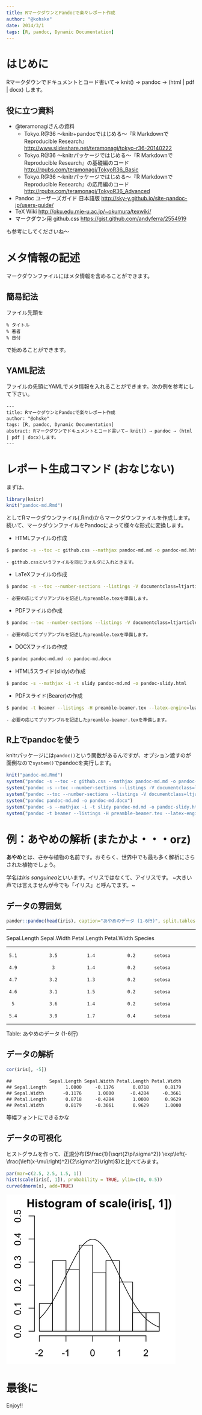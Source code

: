 ```yaml
---
title: RマークダウンとPandocで楽々レポート作成
author: "@kohske"
date: 2014/3/1
tags: [R, pandoc, Dynamic Documentation]
---
```


# はじめに

Rマークダウンでドキュメントとコード書いて→ knit() → pandoc → (html | pdf | docx) します。

## 役に立つ資料

- @teramonagiさんの資料
    - Tokyo.R@36 ～knitr+pandocではじめる～『R MarkdownでReproducible Research』 <http://www.slideshare.net/teramonagi/tokyo-r36-20140222>
    - Tokyo.R@36 ～knitrパッケージではじめる～『R MarkdownでReproducible Research』の基礎編のコード <http://rpubs.com/teramonagi/TokyoR36_Basic>
    - Tokyo.R@36 ～knitrパッケージではじめる～『R MarkdownでReproducible Research』の応用編のコード <http://rpubs.com/teramonagi/TokyoR36_Advanced>
- Pandoc ユーザーズガイド 日本語版 <http://sky-y.github.io/site-pandoc-jp/users-guide/>
- TeX Wiki <http://oku.edu.mie-u.ac.jp/~okumura/texwiki/>
- マークダウン用 github.css <https://gist.github.com/andyferra/2554919>

も参考にしてくださいね〜

# メタ情報の記述

マークダウンファイルにはメタ情報を含めることができます。

## 簡易記法

ファイル先頭を

```
% タイトル
% 著者
% 日付
```

で始めることができます。

## YAML記法

ファイルの先頭にYAMLでメタ情報を入れることができます。次の例を参考にして下さい。

```
---
title: RマークダウンとPandocで楽々レポート作成
author: "@ohske"
tags: [R, pandoc, Dynamic Documentation]
abstract: Rマークダウンでドキュメントとコード書いて→ knit() → pandoc → (html | pdf | docx)します。
---
```

# レポート生成コマンド (おなじない)

まずは、


```r
library(knitr)
knit("pandoc-md.Rmd")
```


としてRマークダウンファイル(.Rmd)からマークダウンファイルを作成します。
続いて、マークダウンファイルをPandocによって様々な形式に変換します。

- HTMLファイルの作成
```bash
$ pandoc -s --toc -c github.css --mathjax pandoc-md.md -o pandoc-md.html
```
    - github.cssというファイルを同じフォルダに入れときます。

- LaTeXファイルの作成
```bash
$ pandoc -s --toc --number-sections --listings -V documentclass=ltjarticle -H preamble.tex pandoc-md.md -o pandoc-md.tex
```
    - 必要の応じてプリアンブルを記述したpreamble.texを準備します。

- PDFファイルの作成
```bash
$ pandoc --toc --number-sections --listings -V documentclass=ltjarticle -H preamble.tex --latex-engine=lualatex -H preamble.tex pandoc-md.md -o pandoc-md.pdf
```
    - 必要の応じてプリアンブルを記述したpreamble.texを準備します。

- DOCXファイルの作成
```bash
$ pandoc pandoc-md.md -o pandoc-md.docx
```

- HTML5スライド(slidy)の作成
```bash
$ pandoc -s --mathjax -i -t slidy pandoc-md.md -o pandoc-slidy.html
```

- PDFスライド(Bearer)の作成
```bash
$ pandoc -t beamer --listings -H preamble-beamer.tex --latex-engine=lualatex pandoc-md.md -o pandoc-beamer.pdf
```
    - 必要の応じてプリアンブルを記述したpreamble-beamer.texを準備します。

## R上でpandocを使う

knitrパッケージには`pandoc()`という関数があるんですが、オプション渡すのが面倒なので`system()`でpandocを実行します。


```r
knit("pandoc-md.Rmd")
system("pandoc -s --toc -c github.css --mathjax pandoc-md.md -o pandoc-md.html")
system("pandoc -s --toc --number-sections --listings -V documentclass=ltjarticle -H preamble.tex pandoc-md.md -o pandoc-md.tex")
system("pandoc --toc --number-sections --listings -V documentclass=ltjarticle --latex-engine=lualatex -H preamble.tex pandoc-md.md -o pandoc-md.pdf")
system("pandoc pandoc-md.md -o pandoc-md.docx")
system("pandoc -s --mathjax -i -t slidy pandoc-md.md -o pandoc-slidy.html")
system("pandoc -t beamer --listings -H preamble-beamer.tex --latex-engine=lualatex pandoc-md.md -o pandoc-beamer.pdf")
```


# 例：あやめの解析 (またかよ・・・orz)

**あやめ**とは、~~さかな~~植物の名前です。おそらく、世界中でも最も多く解析にさらされた植物でしょう。

学名は*Iris sanguinea*といいます。イリスではなくて、アイリスです。
~大きい声では言えませんが今でも「イリス」と呼んでます。~

## データの雰囲気


```r
pander::pandoc(head(iris), caption="あやめのデータ (1-6行)", split.tables = 100)
```

-------------------------------------------------------------------
 Sepal.Length   Sepal.Width   Petal.Length   Petal.Width   Species 
-------------- ------------- -------------- ------------- ---------
     5.1            3.5           1.4            0.2       setosa  

     4.9             3            1.4            0.2       setosa  

     4.7            3.2           1.3            0.2       setosa  

     4.6            3.1           1.5            0.2       setosa  

      5             3.6           1.4            0.2       setosa  

     5.4            3.9           1.7            0.4       setosa  
-------------------------------------------------------------------

Table: あやめのデータ (1-6行)


## データの解析


```r
cor(iris[, -5])
```

```
##              Sepal.Length Sepal.Width Petal.Length Petal.Width
## Sepal.Length       1.0000     -0.1176       0.8718      0.8179
## Sepal.Width       -0.1176      1.0000      -0.4284     -0.3661
## Petal.Length       0.8718     -0.4284       1.0000      0.9629
## Petal.Width        0.8179     -0.3661       0.9629      1.0000
```


等幅フォントにできるかな

## データの可視化

ヒストグラムを作って、正規分布($\frac{1}{\sqrt{2\pi\sigma^2}} \exp\left(-\frac{\left(x-\mu\right)^2}{2\sigma^2}\right)$)と比べてみます。


```r
par(mar=c(2.5, 2.5, 1.5, 1))
hist(scale(iris[, 1]), probability = TRUE, ylim=c(0, 0.5))
curve(dnorm(x), add=TRUE)
```

![ヒストグラム](figure/md-docx-fig1.png) 


# 最後に

Enjoy!!
